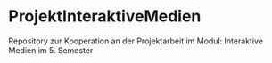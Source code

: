 # ProjektInteraktiveMedien
Repository zur Kooperation an der Projektarbeit im Modul: Interaktive Medien im 5. Semester

